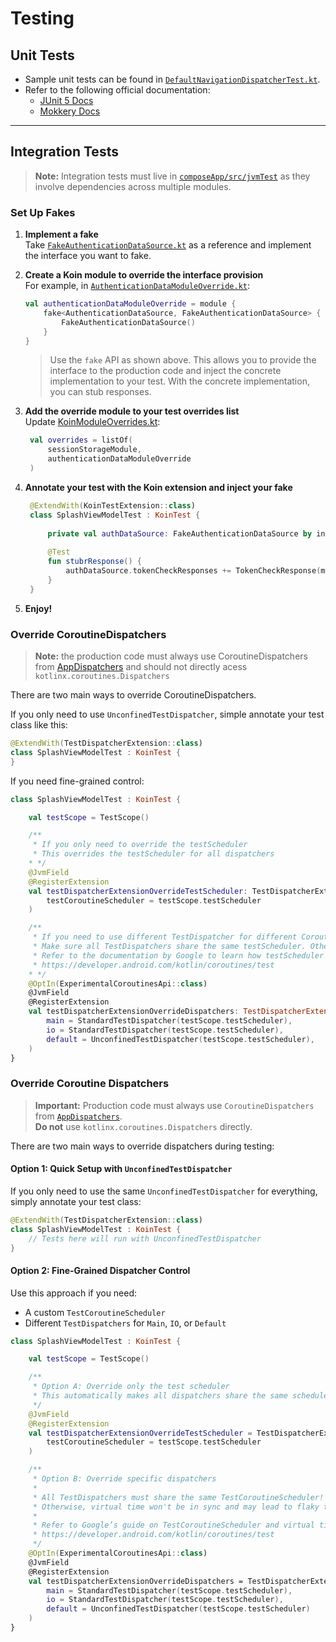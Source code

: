 # Testing

## Unit Tests

- Sample unit tests can be found in [`DefaultNavigationDispatcherTest.kt`](composeApp/src/jvmTest/kotlin/aung/thiha/photo/album/navigation/DefaultNavigationDispatcherTest.kt).
- Refer to the following official documentation:
    - [JUnit 5 Docs](https://junit.org/)
    - [Mokkery Docs](https://mokkery.dev/)

---

## Integration Tests

> **Note:** Integration tests must live in [`composeApp/src/jvmTest`](composeApp/src/jvmTest) as they involve dependencies across multiple modules.

### Set Up Fakes

1. **Implement a fake**  
   Take [`FakeAuthenticationDataSource.kt`](composeApp/src/jvmTest/kotlin/aung/thiha/photo/album/authentication/data/remote/service/FakeAuthenticationDataSource.kt) as a reference and implement the interface you want to fake.

2. **Create a Koin module to override the interface provision**  
   For example, in [`AuthenticationDataModuleOverride.kt`](composeApp/src/jvmTest/kotlin/aung/thiha/photo/album/di/AuthenticationDataModuleOverride.kt):

    ```kotlin
    val authenticationDataModuleOverride = module {
        fake<AuthenticationDataSource, FakeAuthenticationDataSource> {
            FakeAuthenticationDataSource()
        }
    }
    ```   
   > Use the `fake` API as shown above. This allows you to provide the interface to the production code and inject the concrete implementation to your test. With the concrete implementation, you can stub responses.

3. **Add the override module to your test overrides list**  
   Update [KoinModuleOverrides.kt](composeApp/src/jvmTest/kotlin/aung/thiha/photo/album/di/KoinModuleOverrides.kt):
   ```kotlin
    val overrides = listOf(
        sessionStorageModule,
        authenticationDataModuleOverride
    )
   ```

4. **Annotate your test with the Koin extension and inject your fake**
   ```kotlin
    @ExtendWith(KoinTestExtension::class)
    class SplashViewModelTest : KoinTest {
    
        private val authDataSource: FakeAuthenticationDataSource by inject()
    
        @Test
        fun stubrResponse() {
            authDataSource.tokenCheckResponses += TokenCheckResponse(message = "all good")
        }
    }
    ```

5. **Enjoy!**

### Override CoroutineDispatchers

> **Note:** the production code must always use CoroutineDispatchers from [AppDispatchers](coroutines/src/commonMain/kotlin/aung/thiha/coroutines/AppDispatchers.kt) and should not directly acess `kotlinx.coroutines.Dispatchers`

There are two main ways to override CoroutineDispatchers.

If you only need to use `UnconfinedTestDispatcher`, simple annotate your test class like this:
```kotlin
@ExtendWith(TestDispatcherExtension::class)
class SplashViewModelTest : KoinTest {
}
``` 

If you need fine-grained control:
```kotlin
class SplashViewModelTest : KoinTest {

    val testScope = TestScope()

    /**
     * If you only need to override the testScheduler
     * This overrides the testScheduler for all dispatchers
    * */
    @JvmField
    @RegisterExtension
    val testDispatcherExtensionOverrideTestScheduler: TestDispatcherExtension = TestDispatcherExtension(
        testCoroutineScheduler = testScope.testScheduler
    )

    /**
     * If you need to use different TestDispatcher for different CoroutineDispatcher
     * Make sure all TestDispatchers share the same testScheduler. Otherwise, virtual time won't be in sync
     * Refer to the documentation by Google to learn how testScheduler affects your test:
     * https://developer.android.com/kotlin/coroutines/test
    * */
    @OptIn(ExperimentalCoroutinesApi::class)
    @JvmField
    @RegisterExtension
    val testDispatcherExtensionOverrideDispatchers: TestDispatcherExtension = TestDispatcherExtension(
        main = StandardTestDispatcher(testScope.testScheduler),
        io = StandardTestDispatcher(testScope.testScheduler),
        default = UnconfinedTestDispatcher(testScope.testScheduler),
    )
}
```

### Override Coroutine Dispatchers

> **Important:** Production code must always use `CoroutineDispatchers` from [`AppDispatchers`](coroutines/src/commonMain/kotlin/aung/thiha/coroutines/AppDispatchers.kt).  
> **Do not** use `kotlinx.coroutines.Dispatchers` directly.

There are two main ways to override dispatchers during testing:

#### Option 1: Quick Setup with `UnconfinedTestDispatcher`

If you only need to use the same `UnconfinedTestDispatcher` for everything, simply annotate your test class:

```kotlin
@ExtendWith(TestDispatcherExtension::class)
class SplashViewModelTest : KoinTest {
    // Tests here will run with UnconfinedTestDispatcher
}
```
#### Option 2: Fine-Grained Dispatcher Control

Use this approach if you need:
- A custom `TestCoroutineScheduler`
- Different `TestDispatchers` for `Main`, `IO`, or `Default`
```kotlin
class SplashViewModelTest : KoinTest {

    val testScope = TestScope()

    /**
     * Option A: Override only the test scheduler
     * This automatically makes all dispatchers share the same scheduler.
     */
    @JvmField
    @RegisterExtension
    val testDispatcherExtensionOverrideTestScheduler = TestDispatcherExtension(
        testCoroutineScheduler = testScope.testScheduler
    )

    /**
     * Option B: Override specific dispatchers
     * 
     * All TestDispatchers must share the same TestCoroutineScheduler!
     * Otherwise, virtual time won't be in sync and may lead to flaky tests
     *
     * Refer to Google’s guide on TestCoroutineScheduler and virtual time:
     * https://developer.android.com/kotlin/coroutines/test
     */
    @OptIn(ExperimentalCoroutinesApi::class)
    @JvmField
    @RegisterExtension
    val testDispatcherExtensionOverrideDispatchers = TestDispatcherExtension(
        main = StandardTestDispatcher(testScope.testScheduler),
        io = StandardTestDispatcher(testScope.testScheduler),
        default = UnconfinedTestDispatcher(testScope.testScheduler)
    )
}
```
